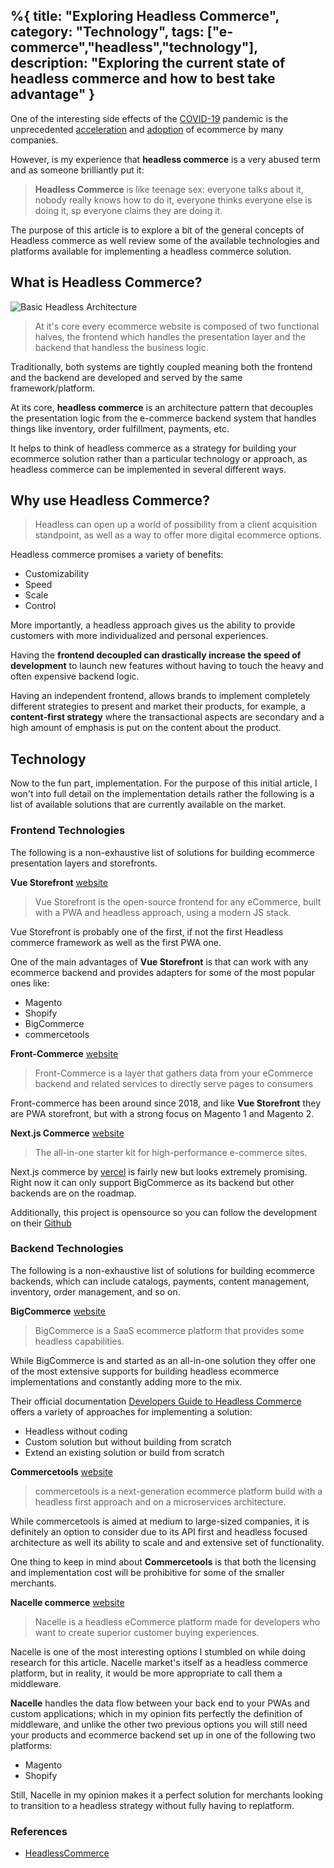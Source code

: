 %{
title: "Exploring Headless Commerce",
category: "Technology",
tags: ["e-commerce","headless","technology"],
description: "Exploring the current state of headless commerce and how to best take advantage"
}
---

<!--Exploring the current state of headless commerce and how to best take advantage-->

One of the interesting side effects of the [COVID-19](https://retail-insider.com/retail-insider/2020/7/retail-e-commerce-explodes-in-canada-amid-covid-19-pandemic/) pandemic is the unprecedented [acceleration](https://techcrunch.com/2020/08/24/covid-19-pandemic-accelerated-shift-to-e-commerce-by-5-years-new-report-says/) and [adoption](https://www.bigcommerce.com/blog/covid-19-ecommerce/) of ecommerce by many companies.

However, is my experience that **headless commerce** is a very abused term and as someone brilliantly put it:

> **Headless Commerce** is like teenage sex: everyone talks about it, nobody really knows how to do it, everyone thinks everyone else is doing it, sp everyone claims they are doing it.

The purpose of this article is to explore a bit of the general concepts of Headless commerce as well review some of the available technologies and platforms available for implementing a headless commerce solution.

## What is Headless Commerce?

![Basic Headless Architecture](/images/posts/basic-headless-architecture.png)

> At it's core every ecommerce website is composed of two functional halves, the frontend which handles the presentation layer and the backend that handless the business logic.

Traditionally, both systems are tightly coupled meaning both the frontend and the backend are developed and served by the same framework/platform.

At its core, **headless commerce** is an architecture pattern that decouples the presentation logic from the e-commerce backend system that handles things like inventory, order fulfillment, payments, etc.

It helps to think of headless commerce as a strategy for building your ecommerce solution rather than a particular technology or approach, as headless commerce can be implemented in several different ways.

## Why use Headless Commerce?

> Headless can open up a world of possibility from a client acquisition standpoint, as well as a way to offer more digital ecommerce options.

Headless commerce promises a variety of benefits:

- Customizability
- Speed
- Scale
- Control

More importantly, a headless approach gives us the ability to provide customers with more individualized and personal experiences.

Having the **frontend decoupled can drastically increase the speed of development** to launch new features without having to touch the heavy and often expensive backend logic.

Having an independent frontend, allows brands to implement completely different strategies to present and market their products, for example, a **content-first strategy** where the transactional aspects are secondary and a high amount of emphasis is put on the content about the product.

## Technology

Now to the fun part, implementation. For the purpose of this initial article, I won't into full detail on the implementation details rather the following is a list of available solutions that are currently available on the market.

### Frontend Technologies

The following is a non-exhaustive list of solutions for building ecommerce presentation layers and storefronts.

**Vue Storefront** [website](https://www.vuestorefront.io/)

> Vue Storefront is the open-source frontend for any eCommerce, built with a PWA and headless approach, using a modern JS stack.

Vue Storefront is probably one of the first, if not the first Headless commerce framework as well as the first PWA one.

One of the main advantages of **Vue Storefront** is that can work with any ecommerce backend and provides adapters for some of the most popular ones like:

- Magento
- Shopify
- BigCommerce
- commercetools

**Front-Commerce** [website](https://www.front-commerce.com/en/)

> Front-Commerce is a layer that gathers data from your eCommerce backend and related services to directly serve pages to consumers

Front-commerce has been around since 2018, and like **Vue Storefront** they are PWA storefront, but with a strong focus on Magento 1 and Magento 2.

**Next.js Commerce** [website](https://nextjs.org/commerce)

> The all-in-one starter kit for high-performance e-commerce sites.

Next.js commerce by [vercel](https://vercel.com/) is fairly new but looks extremely promising. Right now it can only support BigCommerce as its backend but other backends are on the roadmap.

Additionally, this project is opensource so you can follow the development on their [Github](https://github.com/vercel/commerce)

### Backend Technologies

The following is a non-exhaustive list of solutions for building ecommerce backends, which can include catalogs, payments, content management, inventory, order management, and so on.

**BigCommerce** [website](https://www.bigcommerce.ca/)

> BigCommerce is a SaaS ecommerce platform that provides some headless capabilities.

While BigCommerce is and started as an all-in-one solution they offer one of the most extensive supports for building headless ecommerce implementations and constantly adding more to the mix.

Their official documentation [Developers Guide to Headless Commerce](https://developer.bigcommerce.com/api-docs/storefronts/developers-guide-headless) offers a variety of approaches for implementing a solution:

- Headless without coding
- Custom solution but without building from scratch
- Extend an existing solution or build from scratch

**Commercetools** [website](https://commercetools.com/)

> commercetools is a next-generation ecommerce platform build with a headless first approach and on a microservices architecture.

While commercetools is aimed at medium to large-sized companies, it is definitely an option to consider due to its API first and headless focused architecture as well its ability to scale and and extensive set of functionality.

One thing to keep in mind about **Commercetools** is that both the licensing and implementation cost will be prohibitive for some of the smaller merchants.

**Nacelle commerce** [website](https://getnacelle.com/)

> Nacelle is a headless eCommerce platform made for developers who want to create superior customer buying experiences.

Nacelle is one of the most interesting options I stumbled on while doing research for this article. Nacelle market's itself as a headless commerce platform, but in reality, it would be more appropriate to call them a middleware.

**Nacelle** handles the data flow between your back end to your PWAs and custom applications; which in my opinion fits perfectly the definition of middleware, and unlike the other two previous options you will still need your products and ecommerce backend set up in one of the following two platforms:

- Magento
- Shopify

Still, Nacelle in my opinion makes it a perfect solution for merchants looking to transition to a headless strategy without fully having to replatform.

### References

- [HeadlessCommerce](https://headlesscommerce.org)

<!-- Research: https://headlesscommerce.org/
- [Frontcommerce](https://www.front-commerce.com/en/front-commerce-a-modern-ecommerce-architecture/)
- [Deity Falcon](https://github.com/deity-io/falcon)
- [Commerce Layer](https://commercelayer.io/platform/)
- [Commerce Tools](https://commercetools.com/headless-commerce)
- [Swell Commerce](https://www.swell.is/)
-->
